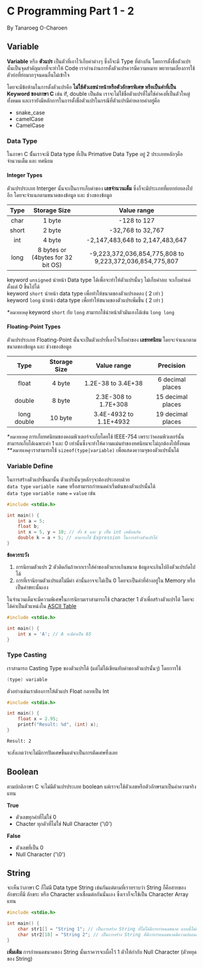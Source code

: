 # C Programming Part 1 - 2

By Tanaroeg  O-Charoen

## Variable

**Variable** หรือ **ตัวแปร** เป็นตัวที่เอาไว้เก็บค่าต่างๆ ซึ่งก็จะมี Type ที่ต่างกัน โดยการตั้งชื่อตัวแปรนั้นเป็นจุดสำคัญมากที่จะทำให้ Code เราอ่านง่านการตั้งตัวแปรควรมีความหมาย พยายามเลี่ยงการใช้ตัวย่อที่ย่อมากๆจนคนอื่นไม่เข้าใจ

โดยจะมีข้อห้ามในการตั้งตัวแปรคือ **ไม่ใช้ตัวเลขนำหน้าหรือตัวอักษรพิเศษ หรือเป็นคำที่เป็น Keyword ของภาษา C** เช่น if, double เป็นต้น เราจะไม่ใช้ชื่อตัวแปรที่ไม่ใช่ค่าคงที่เป็นตัวใหญ่ทั้งหมด และเรายังมีหลักการในการตั้งชื่อตัวแปรในกรณีที่ตัวแปรมีค่าหลายคำอยู่คือ

- snake_case
- camelCase
- CamelCase

### Data Type

ในภาษา C นั้้นเราจะมี Data type ที่เป็น Primative Data Type อยู่ 2 ประเภทหลักๆคือ จำนวนเต็ม และ ทศนิยม

#### Integer Types

ตัวแปรประเภท Interger นั้นจะเป็นการเก็บค่าของ **เลขจำนวนเต็ม** ซึ่งก็จะมีประเภทที่แยกย่อยลงไปอีก โดยจะจำแนกตามขนาดของข้อมูล และ ช่วงของข้อมูล

| Type  |           Storage Size            |                       Value range                       |
| :---: | :-------------------------------: | :-----------------------------------------------------: |
| char  |              1 byte               |                       -128 to 127                       |
| short |              2 byte               |                    -32,768 to 32,767                    |
|  int  |              4 byte               |             -2,147,483,648 to 2,147,483,647             |
| long  | 8 bytes or (4bytes for 32 bit OS) | -9,223,372,036,854,775,808 to 9,223,372,036,854,775,807 |

keyword `unsigned` นำหน้า Data type ได้เพื่อจะทำให้ตัวแปรนั้นๆ ไม่เก็บค่าลบ จะเก็บค่าแค่ตั้งแต่ 0 ขึ้นไปได้  
keyword `short` นำหน้า data type เพื่อทำให้ขนาดของตัวแปรลดลง ( 2 เท่า )  
keyword `long` นำหน้า data type เพื่อทำให้ขนาดของตัวแปรเพิ่มขึ้น ( 2 เท่า )

*\*หมายเหตุ* keyword `short` กับ `long` สามารถใช้นำหน้าตัวมันเองได้เช่น `long long`

#### Floating-Point Types

ตัวแปรประเภท Floating-Point นั้นจะเป็นตัวแปรที่เอาไว้เก็บค่าของ **เลขทศนิยม** โดยจะจำแนกตามขนาดของข้อมูล และ ช่วงของข้อมูล

|    Type     | Storage Size |      Value range       |     Precision     |
| :---------: | :----------: | :--------------------: | :---------------: |
|    float    |    4 byte    |   1.2E-38 to 3.4E+38   | 6 decimal places  |
|   double    |    8 byte    |  2.3E-308 to 1.7E+308  | 15 decimal places |
| long double |   10 byte    | 3.4E-4932 to 1.1E+4932 | 19 decimal places |

*\*หมายเหตุ* การเก็บทศนิยมของคอมพิวเตอร์จะเก็บโดยใช้ IEEE-754 เพราะว่าคอมพิวเตอร์นั้นสามารถเก็บได้เฉพาะค่า 1 และ 0 เท่านั้นซึ่งจะทำให้ความแม่นยำของทศนิยมจะไม่ถุกต้องไปทั้งหมด
*\*\*หมายเหตุ* เราสามารถใช้ `sizeof(type|variable)` เพื่อแสดงความจุของตัวแปรนั้นได้

### Variable Define

ในการสร้างตัวแปรขึ้นมานั้น ตัวแปรนั้นๆหลักๆจะต้องประกอบด้วย  
`data type` `variable name`
หรือสามารถกำหนดค่าเริ่มต้นของตัวแปรนั้นได้  
`data type` `variable name` `=` `value`
เช่น

```c
#include <stdio.h>

int main() {
    int a = 5;
    float b;
    int x = 5, y = 10; // ทั้ง x และ y เป็น int เหมือนกัน
    double k = a + 5; // สามารถใช้ Expression ในการสร้างตัวแปรได้
}
```

**ข้อควรระวัง**

1. การนิยามตัวแปร 2 ตัวติดกันถ้าหากเราใส่ค่าของตัวแรกเกินขนาด ข้อมูลจะเกินไปถึงตัวแปรถัดไปได้
2. การที่เรานิยามตัวแปรแต่ไม่มีค่า ค่านั้นอาจจะไม่เป็น 0 โดยจะเป็นค่าที่ค้างอยู่ใน Memory หรือเป็นค่าขยะนั้นเอง

ในจำนวนเต็มจะมีความพิเศษในการนิยามเราสามารถใช้ character 1 ตัวเพื่อสร้างตัวแปรได้ โดยจะได้ค่าเป็นตัวแหน่งใน [ASCII Table](https://www.asciitable.com/)

```c
#include <stdio.h>

int main() {
    int x = 'A'; // A จะมีค่าเป็น 65
}
```

### Type Casting

เราสามารถ Casting Type ของตัวแปรได้ (แต่ไม่ได้เขียนทับค่าของตัวแปรนั้นๆ) โดยการใช้

```c
(type) variable
```

ตัวอย่างเช่นเราต้องการให้ตัวแปร Float กลายเป็น Int

```c
#include <stdio.h>

int main() {
    float x = 2.95;
    printf("Result: %d", (int) x);
}
```

```txt
Result: 2
```

จะสังเกตว่าจะไม่มีการปัดเศษขึ้นแต่จะเป็นการตัดเศษทิ้งเลย

## Boolean

ตามปกติภาษา C จะไม่มีตัวแปรประเภท boolean แต่เราจะใช้ตัวเลขหรือตัวอักษรมาเป็นค่าความจริงแทน

**True**

- ตัวเลขทุกค่าที่ไม่ใช่ 0
- Chacter ทุกตัวที่ไม่ใช่ Null Character ('\0')

**False**

- ตัวเลขที่เป็น 0
- Null Character ('\0')

## String

จะเห็นว่าภาษา C ก็ไม่มี Data type String เช่นกันแต่ตามที่เราทราบว่า String ก็คือสายของอักขระที่มี อักขระ หรือ Character มาเชื่อมต่อกันนั่นเอง ซึ่งเราก็จะใช้เป็น Character Array แทน

```c
#include <stdio.h>

int main() {
    char str1[] = "String 1"; // เป็นการสร้าง String ที่ไม่ได้มีการกำหนดขนาด แบบนี้ไม่ควรทำเพราะอาจจะเกิด Secmentation Fault (การ Access Memory ที่ไม่สามารถ Access ได้)
    char str2[10] = "String 2"; // เป็นการสร้าง String ที่มีการกำหนดขนาดมีความปลอดภัย
}
```

**เพิ่มเติม** การกำหนดขนาดของ String นั้นเราควรจะเผื่อไว้ 1 ตัวให้กำกับ Null Character (ตัวหยุดของ String)
